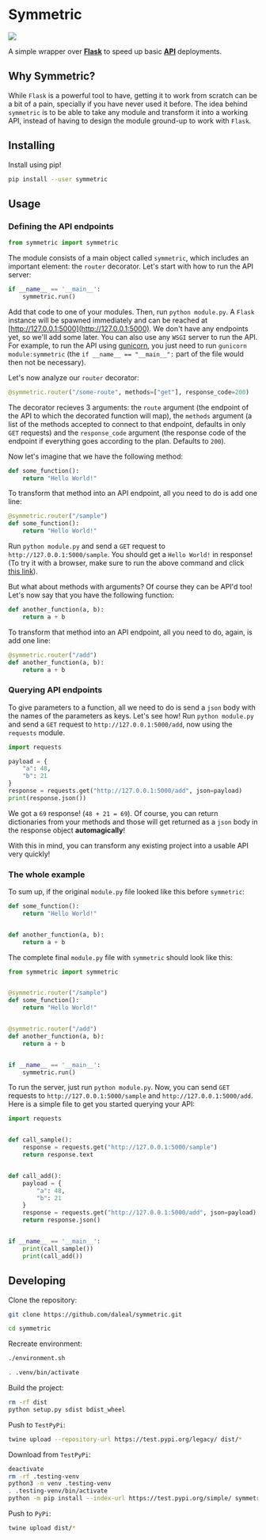 # Symmetric

![](https://github.com/daleal/symmetric/workflows/litners/badge.svg)

A simple wrapper over **[Flask](https://github.com/pallets/flask)** to speed up basic **[API](https://en.wikipedia.org/wiki/Web_API)** deployments.

## Why Symmetric?

While `Flask` is a powerful tool to have, getting it to work from scratch can be a bit of a pain, specially if you have never used it before. The idea behind `symmetric` is to be able to take any module and transform it into a working API, instead of having to design the module ground-up to work with `Flask`.

## Installing

Install using pip!

```bash
pip install --user symmetric
```

## Usage

### Defining the API endpoints

```py
from symmetric import symmetric
```

The module consists of a main object called `symmetric`, which includes an important element: the `router` decorator. Let's start with how to run the API server:

```py
if __name__ == '__main__':
    symmetric.run()
```

Add that code to one of your modules. Then, run `python module.py`. A `Flask` instance will be spawned immediately and can be reached at [http://127.0.0.1:5000](http://127.0.0.1:5000). We don't have any endpoints yet, so we'll add some later. You can also use any `WSGI` server to run the API. For example, to run the API using [gunicorn](https://gunicorn.org/), you just need to run `gunicorn module:symmetric` (the `if __name__ == "__main__":` part of the file would then not be necessary).

Let's now analyze our `router` decorator:

```py
@symmetric.router("/some-route", methods=["get"], response_code=200)
```

The decorator recieves 3 arguments: the `route` argument (the endpoint of the API to which the decorated function will map), the `methods` argument (a list of the methods accepted to connect to that endpoint, defaults in only `GET` requests) and the `response_code` argument (the response code of the endpoint if everything goes according to the plan. Defaults to `200`).

Now let's imagine that we have the following method:

```py
def some_function():
    return "Hello World!"
```

To transform that method into an API endpoint, all you need to do is add one line:

```py
@symmetric.router("/sample")
def some_function():
    return "Hello World!"
```

Run `python module.py` and send a `GET` request to `http://127.0.0.1:5000/sample`. You should get a `Hello World!` in response! (To try it with a browser, make sure to run the above command and click [this link](http://127.0.0.1:5000/sample)).

But what about methods with arguments? Of course they can be API'd too! Let's now say that you have the following function:

```py
def another_function(a, b):
    return a + b
```

To transform that method into an API endpoint, all you need to do, again, is add one line:

```py
@symmetric.router("/add")
def another_function(a, b):
    return a + b
```

### Querying API endpoints

To give parameters to a function, all we need to do is send a `json` body with the names of the parameters as keys. Let's see how! Run `python module.py` and send a `GET` request to `http://127.0.0.1:5000/add`, now using the `requests` module.

```python
import requests

payload = {
    "a": 48,
    "b": 21
}
response = requests.get("http://127.0.0.1:5000/add", json=payload)
print(response.json())
```

We got a `69` response! (`48 + 21 = 69`). Of course, you can return dictionaries from your methods and those will get returned as a `json` body in the response object **automagically**!

With this in mind, you can transform any existing project into a usable API very quickly!

### The whole example

To sum up, if the original `module.py` file looked like this before `symmetric`:

```py
def some_function():
    return "Hello World!"


def another_function(a, b):
    return a + b
```

The complete final `module.py` file with `symmetric` should look like this:

```py
from symmetric import symmetric


@symmetric.router("/sample")
def some_function():
    return "Hello World!"


@symmetric.router("/add")
def another_function(a, b):
    return a + b


if __name__ == '__main__':
    symmetric.run()
```

To run the server, just run `python module.py`. Now, you can send `GET` requests to `http://127.0.0.1:5000/sample` and `http://127.0.0.1:5000/add`. Here is a simple file to get you started querying your API:

```py
import requests


def call_sample():
    response = requests.get("http://127.0.0.1:5000/sample")
    return response.text


def call_add():
    payload = {
        "a": 48,
        "b": 21
    }
    response = requests.get("http://127.0.0.1:5000/add", json=payload)
    return response.json()


if __name__ == '__main__':
    print(call_sample())
    print(call_add())
```

## Developing

Clone the repository:

```bash
git clone https://github.com/daleal/symmetric.git

cd symmetric
```

Recreate environment:

```bash
./environment.sh

. .venv/bin/activate
```

Build the project:

```bash
rm -rf dist
python setup.py sdist bdist_wheel
```

Push to `TestPyPi`:

```bash
twine upload --repository-url https://test.pypi.org/legacy/ dist/*
```

Download from `TestPyPi`:

```bash
deactivate
rm -rf .testing-venv
python3 -m venv .testing-venv
. .testing-venv/bin/activate
python -m pip install --index-url https://test.pypi.org/simple/ symmetric
```

Push to `PyPi`:

```bash
twine upload dist/*
```
